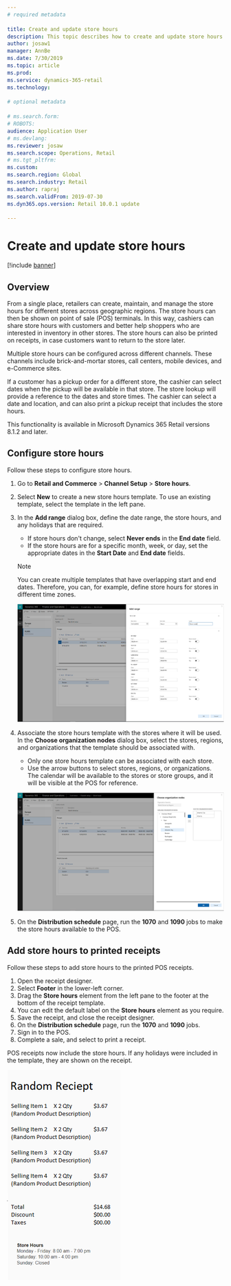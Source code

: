 ```yaml
---
# required metadata

title: Create and update store hours
description: This topic describes how to create and update store hours in Commerce Headquarters.
author: josaw1
manager: AnnBe
ms.date: 7/30/2019
ms.topic: article
ms.prod: 
ms.service: dynamics-365-retail
ms.technology: 

# optional metadata

# ms.search.form: 
# ROBOTS: 
audience: Application User
# ms.devlang: 
ms.reviewer: josaw
ms.search.scope: Operations, Retail
# ms.tgt_pltfrm: 
ms.custom: 
ms.search.region: Global
ms.search.industry: Retail
ms.author: rapraj
ms.search.validFrom: 2019-07-30
ms.dyn365.ops.version: Retail 10.0.1 update

---
```


# Create and update store hours

[!include [banner](../../includes/banner.md)]

## Overview

From a single place, retailers can create, maintain, and manage the store hours for different stores across geographic regions. The store hours can then be shown on point of sale (POS) terminals. In this way, cashiers can share store hours with customers and better help shoppers who are interested in inventory in other stores. The store hours can also be printed on receipts, in case customers want to return to the store later.

Multiple store hours can be configured across different channels. These channels include brick-and-mortar stores, call centers, mobile devices, and e-Commerce sites.

If a customer has a pickup order for a different store, the cashier can select dates when the pickup will be available in that store. The store lookup will provide a reference to the dates and store times. The cashier can select a date and location, and can also print a pickup receipt that includes the store hours.

This functionality is available in Microsoft Dynamics 365 Retail versions 8.1.2 and later.

## Configure store hours

Follow these steps to configure store hours.

1. Go to **Retail and Commerce** \> **Channel Setup** \> **Store hours**.
2. Select **New** to create a new store hours template. To use an existing template, select the template in the left pane.
3. In the **Add range** dialog box, define the date range, the store hours, and any holidays that are required.

    - If store hours don't change, select **Never ends** in the **End date** field.
    - If the store hours are for a specific month, week, or day, set the appropriate dates in the **Start Date** and **End date** fields.

    > [!NOTE]
    > You can create multiple templates that have overlapping start and end dates. Therefore, you can, for example, define store hours for stores in different time zones.

    ![Add range dialog box](../dev-itpro/media/Storehours1.png "Add range dialog box")

4. Associate the store hours template with the stores where it will be used. In the **Choose organization nodes** dialog box, select the stores, regions, and organizations that the template should be associated with.

    - Only one store hours template can be associated with each store.
    - Use the arrow buttons to select stores, regions, or organizations. The calendar will be available to the stores or store groups, and it will be visible at the POS for reference.

    ![Choose organization nodes dialog box](../dev-itpro/media/Storehours2.png "Choose organization nodes dialog box")

5. On the **Distribution schedule** page, run the **1070** and **1090** jobs to make the store hours available to the POS.

## Add store hours to printed receipts

Follow these steps to add store hours to the printed POS receipts.

1. Open the receipt designer.
2. Select **Footer** in the lower-left corner.
3. Drag the **Store hours** element from the left pane to the footer at the bottom of the receipt template.
4. You can edit the default label on the **Store hours** element as you require.
5. Save the receipt, and close the receipt designer.
6. On the **Distribution schedule** page, run the **1070** and **1090** jobs.
7. Sign in to the POS.
8. Complete a sale, and select to print a receipt.

POS receipts now include the store hours. If any holidays were included in the template, they are shown on the receipt.

![Receipt example](../dev-itpro/media/Storehours3.png "Receipt example")
